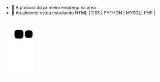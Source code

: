 
- 🔭 A procura do primeiro emprego na area 
- 🌱 Atualmente estou estudando HTML | CSS | PYTHON | MYSQL| PHP |

<div>
  
  
  
  
  
  ![Snake animation](https://github.com/rafaballerini/rafaballerini/blob/output/github-contribution-grid-snake.svg)
 
</div>
